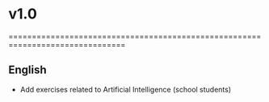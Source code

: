 # v1.0
===============================================================================
## English
- Add exercises related to Artificial Intelligence (school students)
